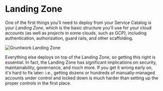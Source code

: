 # Landing Zone

One of the first things you'll need to deploy from your Service Catalog is your *Landing Zone*, which is the basic
structure you'll use for your cloud *accounts* (as well as *projects* in some clouds, such as GCP), including
authentication, authorization, guard rails, and other scaffolding.

![Gruntwork Landing Zone](/img/guides/production-framework/gruntwork-landing-zone.png)

Everything else deploys on top of the Landing Zone, so getting this right is essential. In fact, the Landing Zone has
significant implications on security, maintainability, governance, and much more. If you get it wrong early on, it's
hard to fix later: i.e., getting dozens or hundreds of manually-managed accounts under control and locked down is much
harder than setting up the proper controls in the first place.
